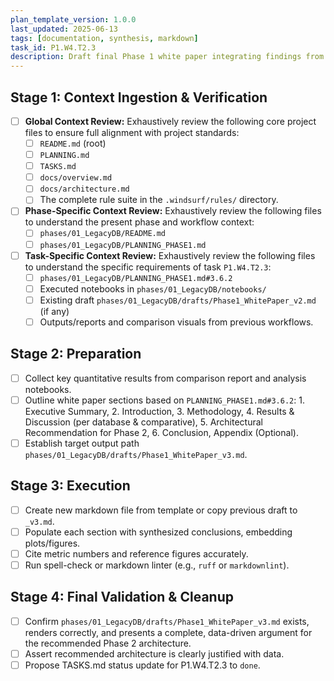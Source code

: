 ```yaml
---
plan_template_version: 1.0.0
last_updated: 2025-06-13
tags: [documentation, synthesis, markdown]
task_id: P1.W4.T2.3
description: Draft final Phase 1 white paper integrating findings from all analyses.
---
```


## Stage 1: Context Ingestion & Verification
- [ ] **Global Context Review:** Exhaustively review the following core project files to ensure full alignment with project standards:
    - [ ] `README.md` (root)
    - [ ] `PLANNING.md`
    - [ ] `TASKS.md`
	- [ ] `docs/overview.md`
    - [ ] `docs/architecture.md`
    - [ ] The complete rule suite in the `.windsurf/rules/` directory.
- [ ] **Phase-Specific Context Review:** Exhaustively review the following files to understand the present phase and workflow context:
    - [ ] `phases/01_LegacyDB/README.md`
    - [ ] `phases/01_LegacyDB/PLANNING_PHASE1.md`
- [ ] **Task-Specific Context Review:** Exhaustively review the following files to understand the specific requirements of task `P1.W4.T2.3`:
    - [ ] `phases/01_LegacyDB/PLANNING_PHASE1.md#3.6.2`
    - [ ] Executed notebooks in `phases/01_LegacyDB/notebooks/`
    - [ ] Existing draft `phases/01_LegacyDB/drafts/Phase1_WhitePaper_v2.md` (if any)
    - [ ] Outputs/reports and comparison visuals from previous workflows.

## Stage 2: Preparation
- [ ] Collect key quantitative results from comparison report and analysis notebooks.
- [ ] Outline white paper sections based on `PLANNING_PHASE1.md#3.6.2`: 1. Executive Summary, 2. Introduction, 3. Methodology, 4. Results & Discussion (per database & comparative), 5. Architectural Recommendation for Phase 2, 6. Conclusion, Appendix (Optional).
- [ ] Establish target output path `phases/01_LegacyDB/drafts/Phase1_WhitePaper_v3.md`.

## Stage 3: Execution
- [ ] Create new markdown file from template or copy previous draft to `_v3.md`.
- [ ] Populate each section with synthesized conclusions, embedding plots/figures.
- [ ] Cite metric numbers and reference figures accurately.
- [ ] Run spell-check or markdown linter (e.g., `ruff` or `markdownlint`).

## Stage 4: Final Validation & Cleanup
- [ ] Confirm `phases/01_LegacyDB/drafts/Phase1_WhitePaper_v3.md` exists, renders correctly, and presents a complete, data-driven argument for the recommended Phase 2 architecture.
- [ ] Assert recommended architecture is clearly justified with data.
- [ ] Propose TASKS.md status update for P1.W4.T2.3 to `done`.
